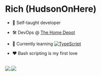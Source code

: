 # Rich (HudsonOnHere)

- 🧠 Self-taught developer

- 🛠 DevOps @ [The Home Depot](https://github.com/homedepot)

- 🌱 Currently learning [![TypeScript](https://img.shields.io/badge/%3C%2F%3E-TypeScript-%230074c1.svg)](http://www.typescriptlang.org/)

- ❤️ Bash scripting is my first love

<br>
<a href="https://github.com/hudsononhere">
  <img align="center" src="https://github-readme-stats.vercel.app/api?username=hudsononhere&count_private=true&show_icons=true&hide_rank=true&card_width=300&theme=react" />
</a>
<a href="https://github.com/HudsonOnHere?tab=repositories">
  <img align="center" src="https://github-readme-stats.vercel.app/api/top-langs/?username=hudsononhere&layout=compact&count_private=true&langs_count=10&card_width=300&theme=react" />
</a>
